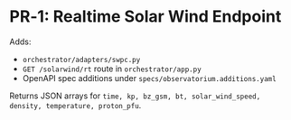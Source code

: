 
# PR‑1: Realtime Solar Wind Endpoint

Adds:
- `orchestrator/adapters/swpc.py`
- `GET /solarwind/rt` route in `orchestrator/app.py`
- OpenAPI spec additions under `specs/observatorium.additions.yaml`

Returns JSON arrays for `time, kp, bz_gsm, bt, solar_wind_speed, density, temperature, proton_pfu`.
